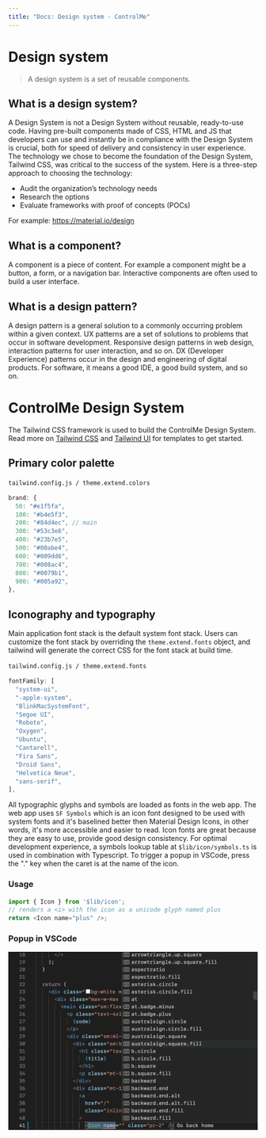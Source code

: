 ```yaml
---
title: "Docs: Design system - ControlMe"
---
```


# Design system

> A design system is a set of reusable components.

## What is a design system?

A Design System is not a Design System without reusable, ready-to-use code. Having pre-built components made of CSS, HTML and JS that developers can use and instantly be in compliance with the Design System is crucial, both for speed of delivery and consistency in user experience. The technology we chose to become the foundation of the Design System, Tailwind CSS, was critical to the success of the system.
Here is a three-step approach to choosing the technology:
- Audit the organization’s technology needs
- Research the options
- Evaluate frameworks with proof of concepts (POCs)

For example: https://material.io/design

## What is a component?

A component is a piece of content. For example a component might be a button, a form, or a navigation bar.
Interactive components are often used to build a user interface.

## What is a design pattern?

A design pattern is a general solution to a commonly occurring problem within a given context. UX patterns are a set of solutions to problems that occur in software development. Responsive design patterns in web design, interaction patterns for user interaction, and so on. DX (Developer Experience) patterns occur in the design and engineering of digital products. For software, it means a good IDE, a good build system, and so on.

# ControlMe Design System

The Tailwind CSS framework is used to build the ControlMe Design System. 
Read more on [Tailwind CSS](https://tailwindcss.com/) and [Tailwind UI](https://tailwindui.com/) for templates to get started.

## Primary color palette

`tailwind.config.js / theme.extend.colors`
```javascript
brand: {
  50: "#e1f5fa",
  100: "#b4e5f3",
  200: "#84d4ec", // main
  300: "#53c3e6",
  400: "#23b7e5",
  500: "#00abe4",
  600: "#009dd6",
  700: "#008ac4",
  800: "#0079b1",
  900: "#005a92",
},
```

## Iconography and typography

Main application font stack is the default system font stack. Users can customize the font stack by overriding the `theme.extend.fonts` object, and tailwind will generate the correct CSS for the font stack at build time.

`tailwind.config.js / theme.extend.fonts`
```javascript
fontFamily: [
  "system-ui",
  "-apple-system",
  "BlinkMacSystemFont",
  "Segoe UI",
  "Roboto",
  "Oxygen",
  "Ubuntu",
  "Cantarell",
  "Fira Sans",
  "Droid Sans",
  "Helvetica Neue",
  "sans-serif",
],
```

All typographic glyphs and symbols are loaded as fonts in the web app. The web app uses `SF Symbols` which is an icon font designed to be used with system fonts and it's baselined better then Material Design Icons, in other words, it's more accessible and easier to read.
Icon fonts are great because they are easy to use, provide good design consistency. For optimal development experience, 
a symbols lookup table at `$lib/icon/symbols.ts` is used in combination with Typescript. 
To trigger a popup in VSCode, press the "." key when the caret is at the name of the icon.

### Usage

```typescript
import { Icon } from '$lib/icon';
// renders a <i> with the icon as a unicode glyph named plus
return <Icon name="plus" />;
```

### Popup in VSCode

![](./docs/icon-suggestions.png)